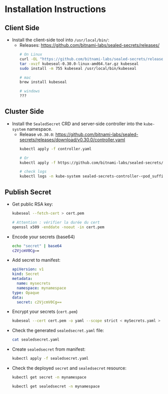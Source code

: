 # Installation Instructions

## Client Side

* Install the client-side tool into `/usr/local/bin/`:
  * Releases: https://github.com/bitnami-labs/sealed-secrets/releases/
    ```bash
    # On Linux
    curl -OL "https://github.com/bitnami-labs/sealed-secrets/releases/download/v0.30.0/kubeseal-0.30.0-linux-amd64.tar.gz"
    tar -xvzf kubeseal-0.30.0-linux-amd64.tar.gz kubeseal
    sudo install -m 755 kubeseal /usr/local/bin/kubeseal
    
    # mac
    brew install kubeseal
    
    # windows
    ???
    ```

## Cluster Side

* Install the `SealedSecret` CRD and server-side controller into the `kube-system` namespace.
  * Release `v0.30.0`: https://github.com/bitnami-labs/sealed-secrets/releases/download/v0.30.0/controller.yaml
    ```bash
    kubectl apply -f controller.yaml
    
    # Or
    kubectl apply -f https://github.com/bitnami-labs/sealed-secrets/releases/download/<release>/controller.yaml
    
    # check logs
    kubectl logs -n kube-system sealed-secrets-controller-<pod_suffix>
    ```

## Publish Secret

* Get public RSA key:
    ```bash
    kubeseal --fetch-cert > cert.pem
  
    # Attention : vérifier la durée du cert
    openssl x509 -enddate -noout -in cert.pem
    ```
* Encode your secrets (base64)
    ```bash
    echo "secret" | base64
    c2VjcmV0Cg==
    ```
* Add secret to manifest:
    ```yaml
    apiVersion: v1
    kind: Secret
    metadata:
      name: mysecrets
      namespace: mynamespace
    type: Opaque
    data:
      secret: c2VjcmV0Cg==
    ```

* Encrypt your secrets (`cert.pem`)
    ```bash
    kubeseal --cert cert.pem -o yaml --scope strict < mySecrets.yaml > sealedsecret.yaml
    ```

* Check the generated `sealedsecret.yaml` file:
    ```bash
    cat sealedsecret.yaml
    ```

* Create `sealedsecret` from manifest:
    ```bash
    kubectl apply -f sealedsecret.yaml
    ```

* Check the deployed `secret` and `sealedsecret` resource:
    ```bash
    kubectl get secret -n mynamespace
  
    kubectl get sealedsecret -n mynamespace
    ```